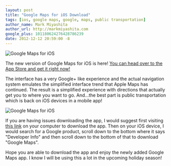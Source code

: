 ```yaml
---
layout: post
title: "Google Maps for iOS Download"
tags: [ios, google maps, google, maps, public transportation]
author_name: Mark Miyashita
author_url: http://markmiyashita.com
google_plus: 101180624276428786239
date: 2012-12-12 20:59:00 -8
---
```


<img class="clear blog-image-full-border" src="{{site.url}}/images/google_maps_download.png" title="Google Maps for iOS">

The new version of Google Maps for iOS is here! <a href="https://itunes.apple.com/us/app/google-maps/id585027354?mt=8">You can head over to the App Store and get it right now!</a>

The interface has a very Google+ like experience and the actual navigation system emulates the simplified interface trend that Apple Maps has continued. The result is a simplified experience with directions that actually get you to where you want to go. And...the best part is public transportation which is back on iOS devices in a mobile app!

<img class="clear blog-image-full-border" src="{{site.url}}/images/ios_google_maps.png" title="Google Maps for iOS">

If you are having issues downloading the app, I would suggest first visiting <a href="https://itunes.apple.com/us/app/google-maps/id585027354?mt=8">this link</a> on your computer to download the app. Then on your iOS device, I would search for a Google product, scroll down to the bottom where it says "Developer Info" and then scroll down to the bottom of that to download "Google Maps".

Hope you are able to download the app and enjoy the newly added Google Maps app. I know I will be using this a lot in the upcoming holiday season!
